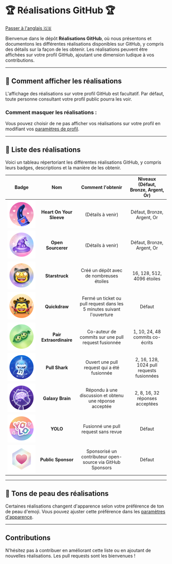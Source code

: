 # 🏆 Réalisations GitHub 🏆

[Passer à l'anglais 🇬🇧](README_EN.md)

Bienvenue dans le dépôt **Réalisations GitHub**, où nous présentons et documentons les différentes réalisations disponibles sur GitHub, y compris des détails sur la façon de les obtenir. Les réalisations peuvent être affichées sur votre profil GitHub, ajoutant une dimension ludique à vos contributions.

---

## 🏅 Comment afficher les réalisations

L'affichage des réalisations sur votre profil GitHub est facultatif. Par défaut, toute personne consultant votre profil public pourra les voir.

### Comment masquer les réalisations :
Vous pouvez choisir de ne pas afficher vos réalisations sur votre profil en modifiant vos [paramètres de profil](https://github.com/settings).

---

## 📃 Liste des réalisations

Voici un tableau répertoriant les différentes réalisations GitHub, y compris leurs badges, descriptions et la manière de les obtenir.

| Badge | Nom | Comment l'obtenir | Niveaux (Défaut, Bronze, Argent, Or) |
| :-: | :-: | :-: | :-: |
| ![Heart On Your Sleeve](/Media/Badges/Heart-on-your-sleeve/PNG/HeartOnYourSleeve.png) | **Heart On Your Sleeve** | (Détails à venir) | Défaut, Bronze, Argent, Or |
| ![Open Sourcerer](/Media/Badges/Open-Sourcerer/PNG/OpenSourcerer.png) | **Open Sourcerer** | (Détails à venir) | Défaut, Bronze, Argent, Or |
| ![Starstruck](/Media/Badges/Star-Struck/PNG/Skin-Tones/StarStruck_SkinTone1.png) | **Starstruck** | Créé un dépôt avec de nombreuses étoiles | 16, 128, 512, 4096 étoiles |
| ![Quickdraw](/Media/Badges/Quick-Draw/PNG/Skin-Tones/QuickDraw_SkinTone1.png) | **Quickdraw** | Fermé un ticket ou pull request dans les 5 minutes suivant l'ouverture | Défaut |
| ![Pair Extraordinaire](/Media/Badges/Pair-Extraordinaire/PNG/PairExtraordinaire.png) | **Pair Extraordinaire** | Co-auteur de commits sur une pull request fusionnée | 1, 10, 24, 48 commits co-écrits |
| ![Pull Shark](/Media/Badges/Pull-Shark/PNG/PullShark.png) | **Pull Shark** | Ouvert une pull request qui a été fusionnée | 2, 16, 128, 1024 pull requests fusionnées |
| ![Galaxy Brain](/Media/Badges/Galaxy-Brain/PNG/GalaxyBrain.png) | **Galaxy Brain** | Répondu à une discussion et obtenu une réponse acceptée | 2, 8, 16, 32 réponses acceptées |
| ![YOLO](/Media/Badges/YOLO/PNG/YOLO_Badge.png) | **YOLO** | Fusionné une pull request sans revue | Défaut |
| ![Public Sponsor](/Media/Badges/GitHub-Sponsor/PNG/GitHubSponsorBadge.png) | **Public Sponsor** | Sponsorisé un contributeur open-source via GitHub Sponsors | Défaut |

---

## 👋 Tons de peau des réalisations

Certaines réalisations changent d'apparence selon votre préférence de ton de peau d'emoji. Vous pouvez ajuster cette préférence dans les [paramètres d'apparence](https://github.com/settings/appearance).

---

## Contributions

N'hésitez pas à contribuer en améliorant cette liste ou en ajoutant de nouvelles réalisations. Les pull requests sont les bienvenues !
